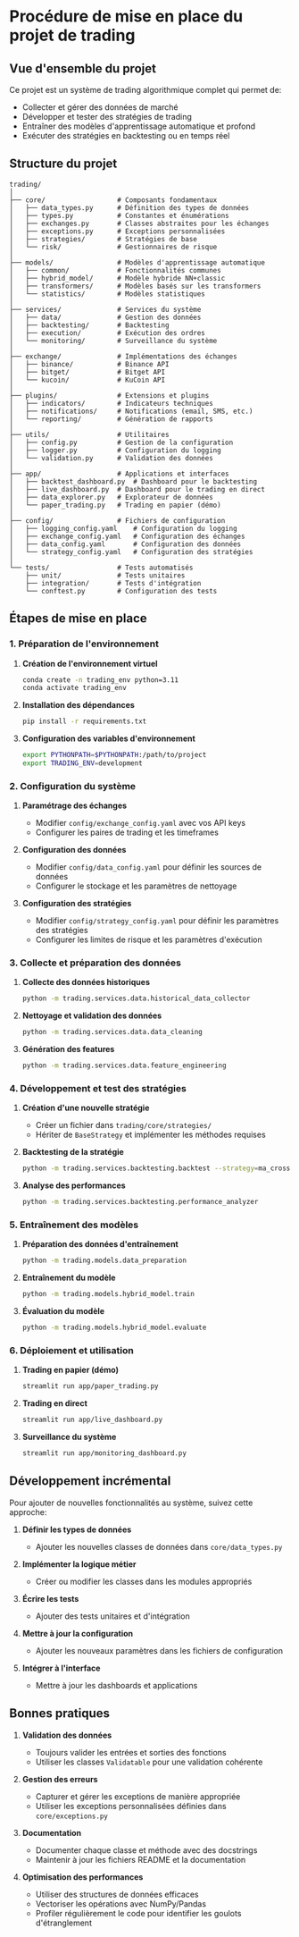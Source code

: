 # Procédure de mise en place du projet de trading

## Vue d'ensemble du projet

Ce projet est un système de trading algorithmique complet qui permet de:
- Collecter et gérer des données de marché
- Développer et tester des stratégies de trading
- Entraîner des modèles d'apprentissage automatique et profond
- Exécuter des stratégies en backtesting ou en temps réel

## Structure du projet

```
trading/
│
├── core/                  # Composants fondamentaux
│   ├── data_types.py      # Définition des types de données
│   ├── types.py           # Constantes et énumérations
│   ├── exchanges.py       # Classes abstraites pour les échanges
│   ├── exceptions.py      # Exceptions personnalisées
│   ├── strategies/        # Stratégies de base
│   └── risk/              # Gestionnaires de risque
│
├── models/                # Modèles d'apprentissage automatique
│   ├── common/            # Fonctionnalités communes
│   ├── hybrid_model/      # Modèle hybride NN+classic
│   ├── transformers/      # Modèles basés sur les transformers
│   └── statistics/        # Modèles statistiques
│
├── services/              # Services du système
│   ├── data/              # Gestion des données
│   ├── backtesting/       # Backtesting
│   ├── execution/         # Exécution des ordres
│   └── monitoring/        # Surveillance du système
│
├── exchange/              # Implémentations des échanges
│   ├── binance/           # Binance API
│   ├── bitget/            # Bitget API
│   └── kucoin/            # KuCoin API
│
├── plugins/               # Extensions et plugins
│   ├── indicators/        # Indicateurs techniques
│   ├── notifications/     # Notifications (email, SMS, etc.)
│   └── reporting/         # Génération de rapports
│
├── utils/                 # Utilitaires
│   ├── config.py          # Gestion de la configuration
│   ├── logger.py          # Configuration du logging
│   └── validation.py      # Validation des données
│
├── app/                   # Applications et interfaces
│   ├── backtest_dashboard.py  # Dashboard pour le backtesting
│   ├── live_dashboard.py  # Dashboard pour le trading en direct
│   ├── data_explorer.py   # Explorateur de données
│   └── paper_trading.py   # Trading en papier (démo)
│
├── config/                # Fichiers de configuration
│   ├── logging_config.yaml    # Configuration du logging
│   ├── exchange_config.yaml   # Configuration des échanges
│   ├── data_config.yaml       # Configuration des données
│   └── strategy_config.yaml   # Configuration des stratégies
│
└── tests/                 # Tests automatisés
    ├── unit/              # Tests unitaires
    ├── integration/       # Tests d'intégration
    └── conftest.py        # Configuration des tests
```

## Étapes de mise en place

### 1. Préparation de l'environnement

1. **Création de l'environnement virtuel**
   ```bash
   conda create -n trading_env python=3.11
   conda activate trading_env
   ```

2. **Installation des dépendances**
   ```bash
   pip install -r requirements.txt
   ```

3. **Configuration des variables d'environnement**
   ```bash
   export PYTHONPATH=$PYTHONPATH:/path/to/project
   export TRADING_ENV=development
   ```

### 2. Configuration du système

1. **Paramétrage des échanges**
   - Modifier `config/exchange_config.yaml` avec vos API keys
   - Configurer les paires de trading et les timeframes

2. **Configuration des données**
   - Modifier `config/data_config.yaml` pour définir les sources de données
   - Configurer le stockage et les paramètres de nettoyage

3. **Configuration des stratégies**
   - Modifier `config/strategy_config.yaml` pour définir les paramètres des stratégies
   - Configurer les limites de risque et les paramètres d'exécution

### 3. Collecte et préparation des données

1. **Collecte des données historiques**
   ```bash
   python -m trading.services.data.historical_data_collector
   ```

2. **Nettoyage et validation des données**
   ```bash
   python -m trading.services.data.data_cleaning
   ```

3. **Génération des features**
   ```bash
   python -m trading.services.data.feature_engineering
   ```

### 4. Développement et test des stratégies

1. **Création d'une nouvelle stratégie**
   - Créer un fichier dans `trading/core/strategies/`
   - Hériter de `BaseStrategy` et implémenter les méthodes requises

2. **Backtesting de la stratégie**
   ```bash
   python -m trading.services.backtesting.backtest --strategy=ma_crossover
   ```

3. **Analyse des performances**
   ```bash
   python -m trading.services.backtesting.performance_analyzer
   ```

### 5. Entraînement des modèles

1. **Préparation des données d'entraînement**
   ```bash
   python -m trading.models.data_preparation
   ```

2. **Entraînement du modèle**
   ```bash
   python -m trading.models.hybrid_model.train
   ```

3. **Évaluation du modèle**
   ```bash
   python -m trading.models.hybrid_model.evaluate
   ```

### 6. Déploiement et utilisation

1. **Trading en papier (démo)**
   ```bash
   streamlit run app/paper_trading.py
   ```

2. **Trading en direct**
   ```bash
   streamlit run app/live_dashboard.py
   ```

3. **Surveillance du système**
   ```bash
   streamlit run app/monitoring_dashboard.py
   ```

## Développement incrémental

Pour ajouter de nouvelles fonctionnalités au système, suivez cette approche:

1. **Définir les types de données**
   - Ajouter les nouvelles classes de données dans `core/data_types.py`

2. **Implémenter la logique métier**
   - Créer ou modifier les classes dans les modules appropriés

3. **Écrire les tests**
   - Ajouter des tests unitaires et d'intégration

4. **Mettre à jour la configuration**
   - Ajouter les nouveaux paramètres dans les fichiers de configuration

5. **Intégrer à l'interface**
   - Mettre à jour les dashboards et applications

## Bonnes pratiques

1. **Validation des données**
   - Toujours valider les entrées et sorties des fonctions
   - Utiliser les classes `Validatable` pour une validation cohérente

2. **Gestion des erreurs**
   - Capturer et gérer les exceptions de manière appropriée
   - Utiliser les exceptions personnalisées définies dans `core/exceptions.py`

3. **Documentation**
   - Documenter chaque classe et méthode avec des docstrings
   - Maintenir à jour les fichiers README et la documentation

4. **Optimisation des performances**
   - Utiliser des structures de données efficaces
   - Vectoriser les opérations avec NumPy/Pandas
   - Profiler régulièrement le code pour identifier les goulots d'étranglement 